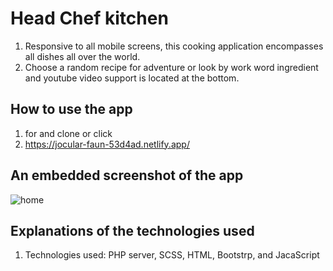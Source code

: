 # Head Chef kitchen
1. Responsive to all mobile screens, this cooking application encompasses all dishes all over the world.
2. Choose a random recipe for adventure or look by work word ingredient and youtube video support is located at the bottom.


## How to use the app
1. for and clone  or click
2. https://jocular-faun-53d4ad.netlify.app/




## An embedded screenshot of the app
![home](media/basic-pics/head-kitchen.png)


## Explanations of the technologies used
1. Technologies used: PHP server, SCSS, HTML, Bootstrp, and JacaScript





